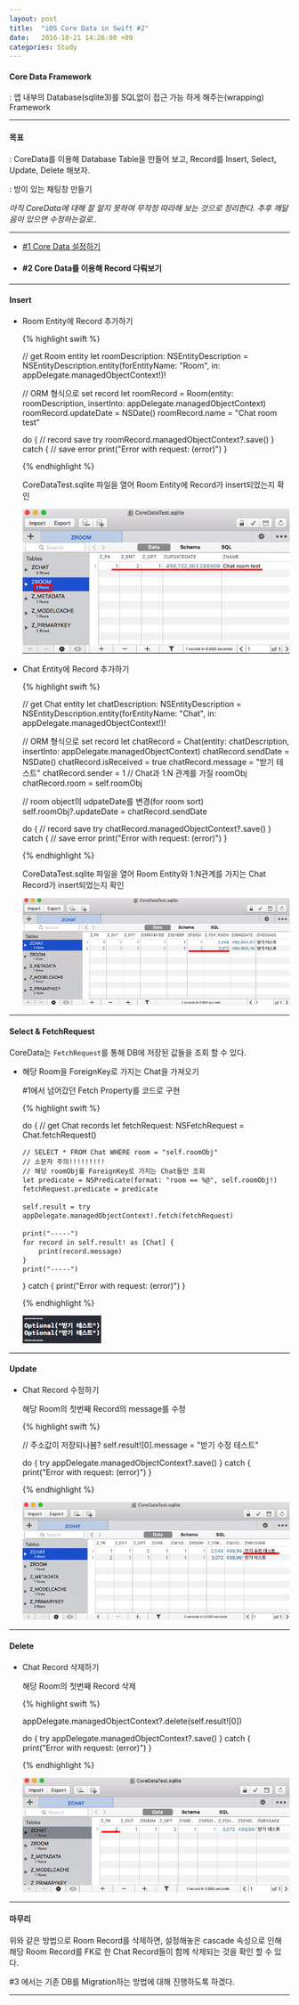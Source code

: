 ```yaml
---
layout: post
title:  "iOS Core Data in Swift #2"
date:   2016-10-21 14:26:00 +09
categories: Study
---
```

<h4> Core Data Framework </h4>
: 앱 내부의 Database(sqlite3)를 SQL없이 접근 가능 하게 해주는(wrapping) Framework

---
<h4> 목표 </h4>

: CoreData를 이용해 Database Table을 만들어 보고, Record를 Insert, Select, Update, Delete 해보자.


: 방이 있는 채팅창 만들기

*아직 CoreData에 대해 잘 알지 못하여 무작정 따라해 보는 것으로 정리한다. 추후 깨달음이 있으면 수정하는걸로..*

---

* [#1 Core Data 설정하기](https://ham1955burger.github.io/study/2016/10/20/iOS-coredata-in-chapter-1.html)

* <h4> #2 Core Data를 이용해 Record 다뤄보기 </h4>

---

<h4> Insert </h4>

* Room Entity에 Record 추가하기

  {% highlight swift %}

    // get Room entity
    let roomDescription: NSEntityDescription = NSEntityDescription.entity(forEntityName: "Room", in: appDelegate.managedObjectContext!)!

    // ORM 형식으로 set record
    let roomRecord = Room(entity: roomDescription, insertInto: appDelegate.managedObjectContext)
    roomRecord.updateDate = NSDate()
    roomRecord.name = "Chat room test"

    do {
      // record save
      try roomRecord.managedObjectContext?.save()
    } catch {
      // save error
      print("Error with request: \(error)")
    }

  {% endhighlight %}

  CoreDataTest.sqlite 파일을 열어 Room Entity에 Record가 insert되었는지 확인

  ![coredata_insert_room](/assets/images/coreData_chapter_2/coredata_insert_room.png)

* Chat Entity에 Record 추가하기

  {% highlight swift %}

    // get Chat entity
    let chatDescription: NSEntityDescription = NSEntityDescription.entity(forEntityName: "Chat", in: appDelegate.managedObjectContext!)!

    // ORM 형식으로 set record
    let chatRecord = Chat(entity: chatDescription, insertInto: appDelegate.managedObjectContext)
    chatRecord.sendDate = NSDate()
    chatRecord.isReceived = true
    chatRecord.message = "받기 테스트"
    chatRecord.sender = 1
    // Chat과 1:N 관계를 가질 roomObj
    chatRecord.room = self.roomObj

    // room object의 udpateDate를 변경(for room sort)
    self.roomObj?.updateDate = chatRecord.sendDate

    do {
      // record save
      try chatRecord.managedObjectContext?.save()
    } catch {
      // save error
      print("Error with request: \(error)")
    }

  {% endhighlight %}

  CoreDataTest.sqlite 파일을 열어 Room Entity와 1:N관계를 가지는 Chat Record가 insert되었는지 확인

  ![coredata_insert_chat](/assets/images/coreData_chapter_2/coredata_insert_chat.png)

---

<h4> Select & FetchRequest </h4>

CoreData는 `FetchRequest`를 통해 DB에 저장된 값들을 조회 할 수 있다.

* 해당 Room을 ForeignKey로 가지는 Chat을 가져오기

  #1에서 넘어갔던 Fetch Property를 코드로 구현

  {% highlight swift %}

    do {
      // get Chat records
      let fetchRequest: NSFetchRequest<Chat> = Chat.fetchRequest()

      // SELECT * FROM Chat WHERE room = "self.roomObj"
      // 소문자 주의!!!!!!!!!
      // 해당 roomObj를 ForeignKey로 가지는 Chat들만 조회
      let predicate = NSPredicate(format: "room == %@", self.roomObj!)
      fetchRequest.predicate = predicate

      self.result = try appDelegate.managedObjectContext!.fetch(fetchRequest)

      print("-----")
      for record in self.result! as [Chat] {
          print(record.message)
      }
      print("-----")
    } catch {
      print("Error with request: \(error)")
    }

  {% endhighlight %}

  ![coredata_select_chat_record](/assets/images/coreData_chapter_2/coredata_select_chat_record.png)

---

<h4> Update </h4>

* Chat Record 수정하기

  해당 Room의 첫번째 Record의 message를 수정

  {% highlight swift %}

    // 주소값이 저장되나봄?
    self.result![0].message = "받기 수정 테스트"

    do {
      try appDelegate.managedObjectContext?.save()
    } catch {
      print("Error with request: \(error)")
    }

  {% endhighlight %}

  ![coredata_update_chat_record](/assets/images/coreData_chapter_2/coredata_update_chat_record.png)

---

<h4> Delete </h4>

* Chat Record 삭제하기

  해당 Room의 첫번째 Record 삭제

  {% highlight swift %}

    appDelegate.managedObjectContext?.delete(self.result![0])

    do {
      try appDelegate.managedObjectContext?.save()
    } catch {
      print("Error with request: \(error)")
    }

  {% endhighlight %}

  ![coredata_delete_chat_record](/assets/images/coreData_chapter_2/coredata_delete_chat_record.png)

---
<h4> 마무리 </h4>

위와 같은 방법으로 Room Record를 삭제하면, 설정해놓은 cascade 속성으로 인해 해당 Room Record를 FK로 한 Chat Record들이 함께 삭제되는 것을 확인 할 수 있다.

#3 에서는 기존 DB를 Migration하는 방법에 대해 진행하도록 하겠다.


---
